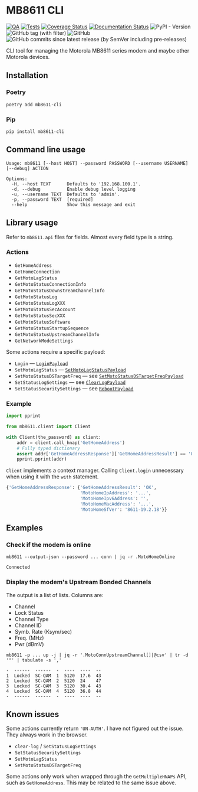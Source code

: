 # MB8611 CLI

[![QA](https://github.com/Tatsh/mb8611-cli/actions/workflows/qa.yml/badge.svg)](https://github.com/Tatsh/mb8611-cli/actions/workflows/qa.yml)
[![Tests](https://github.com/Tatsh/mb8611-cli/actions/workflows/tests.yml/badge.svg)](https://github.com/Tatsh/mb8611-cli/actions/workflows/tests.yml)
[![Coverage Status](https://coveralls.io/repos/github/Tatsh/mb8611-cli/badge.svg?branch=master)](https://coveralls.io/github/Tatsh/mb8611-cli?branch=master)
[![Documentation Status](https://readthedocs.org/projects/mb8611-cli/badge/?version=latest)](https://mb8611-cli.readthedocs.io/en/latest/?badge=latest)
![PyPI - Version](https://img.shields.io/pypi/v/mb8611-cli)
![GitHub tag (with filter)](https://img.shields.io/github/v/tag/Tatsh/mb8611-cli)
![GitHub](https://img.shields.io/github/license/Tatsh/mb8611-cli)
![GitHub commits since latest release (by SemVer including pre-releases)](https://img.shields.io/github/commits-since/Tatsh/mb8611-cli/v0.0.1/master)

CLI tool for managing the Motorola MB8611 series modem and maybe other Motorola devices.

## Installation

### Poetry

```shell
poetry add mb8611-cli
```

### Pip

```shell
pip install mb8611-cli
```

## Command line usage

```plain
Usage: mb8611 [--host HOST] --password PASSWORD [--username USERNAME] [--debug] ACTION

Options:
  -H, --host TEXT      Defaults to '192.168.100.1'.
  -d, --debug          Enable debug level logging
  -u, --username TEXT  Defaults to 'admin'.
  -p, --password TEXT  [required]
  --help               Show this message and exit
```

## Library usage

Refer to `mb8611.api` files for fields. Almost every field type is a string.

### Actions

- `GetHomeAddress`
- `GetHomeConnection`
- `GetMotoLagStatus`
- `GetMotoStatusConnectionInfo`
- `GetMotoStatusDownstreamChannelInfo`
- `GetMotoStatusLog`
- `GetMotoStatusLogXXX`
- `GetMotoStatusSecAccount`
- `GetMotoStatusSecXXX`
- `GetMotoStatusSoftware`
- `GetMotoStatusStartupSequence`
- `GetMotoStatusUpstreamChannelInfo`
- `GetNetworkModeSettings`

Some actions require a specific payload:

- `Login` — [`LoginPayload`](mb8611/api/login.py)
- `SetMotoLagStatus` — [`SetMotoLagStatusPayload`](mb8611/api/settings.py)
- `SetMotoStatusDSTargetFreq` — see [`SetMotoStatusDSTargetFreqPayload`](mb8611/api/settings.py)
- `SetStatusLogSettings` — see [`ClearLogPayload`](mb8611/api/settings.py)
- `SetStatusSecuritySettings` — see [`RebootPayload`](mb8611/api/settings.py)

### Example

```python
import pprint

from mb8611.client import Client

with Client(the_password) as client:
    addr = client.call_hnap('GetHomeAddress')
    # Fully typed dictionary
    assert addr['GetHomeAddressResponse']['GetHomeAddressResult'] == 'OK'
    pprint.pprint(addr)
```

`Client` implements a context manager. Calling `Client.login` unnecessary when using it with the
`with` statement.

```python
{'GetHomeAddressResponse': {'GetHomeAddressResult': 'OK',
                            'MotoHomeIpAddress': '...',
                            'MotoHomeIpv6Address': '',
                            'MotoHomeMacAddress': '...',
                            'MotoHomeSfVer': '8611-19.2.18'}}
```

## Examples

### Check if the modem is online

```shell
mb8611 --output-json --password ... conn | jq -r .MotoHomeOnline
```

```plain
Connected
```

### Display the modem's Upstream Bonded Channels

The output is a list of lists. Columns are:

- Channel
- Lock Status
- Channel Type
- Channel ID
- Symb. Rate (Ksym/sec)
- Freq. (MHz)
- Pwr (dBmV)

```shell
mb8611 -p ... up -j | jq -r '.MotoConnUpstreamChannel[]|@csv' | tr -d '"' | tabulate -s ','
```

```plain
-  ------  ------  -  ----  ----  --
1  Locked  SC-QAM  1  5120  17.6  43
2  Locked  SC-QAM  2  5120  24    47
3  Locked  SC-QAM  3  5120  30.4  43
4  Locked  SC-QAM  4  5120  36.8  44
-  ------  ------  -  ----  ----  --
```

## Known issues

Some actions currently return `'UN-AUTH'`. I have not figured out the issue. They always
work in the browser.

- `clear-log` / `SetStatusLogSettings`
- `SetStatusSecuritySettings`
- `SetMotoLagStatus`
- `SetMotoStatusDSTargetFreq`

Some actions only work when wrapped through the `GetMultipleHNAPs` API, such as `GetHomeAddress`.
This may be related to the same issue above.
